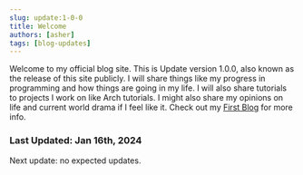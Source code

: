 ```yaml
---
slug: update:1-0-0
title: Welcome
authors: [asher]
tags: [blog-updates]
---
```



Welcome to my official blog site. This is Update version 1.0.0, also known as the release of this site publicly. I will share things like my progress in programming and how things are going in my life. I will also share tutorials to projects I work on like Arch tutorials. I might also share my opinions on life and current world drama if I feel like it. Check out my [First Blog](./firstblog.md) for more info.

### Last Updated: Jan 16th, 2024

Next update: no expected updates.
